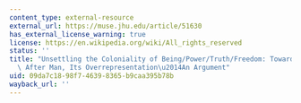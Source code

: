```yaml
---
content_type: external-resource
external_url: https://muse.jhu.edu/article/51630
has_external_license_warning: true
license: https://en.wikipedia.org/wiki/All_rights_reserved
status: ''
title: "Unsettling the Coloniality of Being/Power/Truth/Freedom: Towards the Human,\
  \ After Man, Its Overrepresentation\u2014An Argument"
uid: 09da7c18-98f7-4639-8365-b9caa395b78b
wayback_url: ''
---
```

